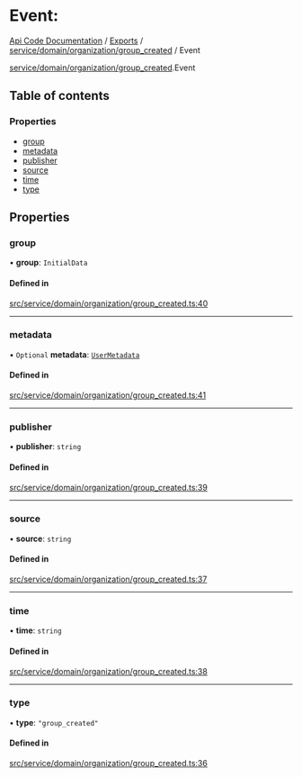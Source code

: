 # Event: 
 
[Api Code Documentation](../README.md) / [Exports](../modules.md) / [service/domain/organization/group\_created](../modules/service_domain_organization_group_created.md) / Event

[service/domain/organization/group\_created](../modules/service_domain_organization_group_created.md).Event

## Table of contents

### Properties

- [group](service_domain_organization_group_created.Event.md#group)
- [metadata](service_domain_organization_group_created.Event.md#metadata)
- [publisher](service_domain_organization_group_created.Event.md#publisher)
- [source](service_domain_organization_group_created.Event.md#source)
- [time](service_domain_organization_group_created.Event.md#time)
- [type](service_domain_organization_group_created.Event.md#type)

## Properties

### group

• **group**: `InitialData`

#### Defined in

[src/service/domain/organization/group_created.ts:40](https://github.com/openkfw/TruBudget/blob/90402cb/api/src/service/domain/organization/group_created.ts#L40)

___

### metadata

• `Optional` **metadata**: [`UserMetadata`](../modules/service_domain_metadata.md#usermetadata)

#### Defined in

[src/service/domain/organization/group_created.ts:41](https://github.com/openkfw/TruBudget/blob/90402cb/api/src/service/domain/organization/group_created.ts#L41)

___

### publisher

• **publisher**: `string`

#### Defined in

[src/service/domain/organization/group_created.ts:39](https://github.com/openkfw/TruBudget/blob/90402cb/api/src/service/domain/organization/group_created.ts#L39)

___

### source

• **source**: `string`

#### Defined in

[src/service/domain/organization/group_created.ts:37](https://github.com/openkfw/TruBudget/blob/90402cb/api/src/service/domain/organization/group_created.ts#L37)

___

### time

• **time**: `string`

#### Defined in

[src/service/domain/organization/group_created.ts:38](https://github.com/openkfw/TruBudget/blob/90402cb/api/src/service/domain/organization/group_created.ts#L38)

___

### type

• **type**: ``"group_created"``

#### Defined in

[src/service/domain/organization/group_created.ts:36](https://github.com/openkfw/TruBudget/blob/90402cb/api/src/service/domain/organization/group_created.ts#L36)
